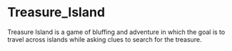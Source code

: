 # Treasure_Island
Treasure Island is a game of bluffing and adventure in which the goal is to travel across islands while asking clues to search for the treasure.
